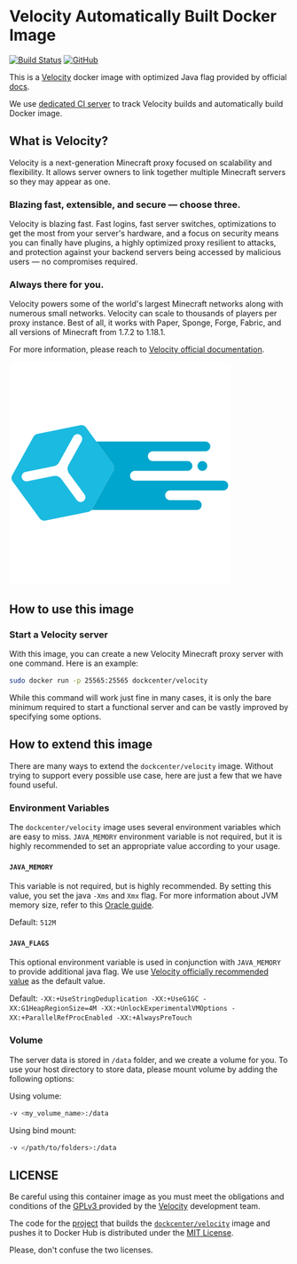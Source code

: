 # Velocity Automatically Built Docker Image

[![Build Status](https://github.drone.webzyno.com/api/badges/dockcenter/velocity/status.svg)](https://github.drone.webzyno.com/dockcenter/velocity)
[![GitHub](https://img.shields.io/github/license/dockcenter/velocity?color=informational)](https://github.com/dockcenter/velocity/blob/main/LICENSE)

This is a [Velocity](https://velocitypowered.com/) docker image with optimized Java flag provided by official [docs](https://velocitypowered.com/wiki/users/getting-started/).

We use [dedicated CI server](https://github.drone.webzyno.com/dockcenter/velocity) to track Velocity builds and automatically build Docker image.

## What is Velocity?

Velocity is a next-generation Minecraft proxy focused on scalability and flexibility.
It allows server owners to link together multiple Minecraft servers so they may appear as one.

### Blazing fast, extensible, and secure — choose three.

Velocity is blazing fast. 
Fast logins, fast server switches, optimizations to get the most from your server's hardware, and a focus on security means you can finally have plugins, a highly optimized proxy resilient to attacks, and protection against your backend servers being accessed by malicious users — no compromises required.

### Always there for you.
Velocity powers some of the world's largest Minecraft networks along with numerous small networks. 
Velocity can scale to thousands of players per proxy instance. Best of all, it works with Paper, Sponge, Forge, Fabric, and all versions of Minecraft from 1.7.2 to 1.18.1.

For more information, please reach to [Velocity official documentation](https://velocitypowered.com/wiki).

![Velocity](assets/velocity.png)

## How to use this image

### Start a Velocity server

With this image, you can create a new Velocity Minecraft proxy server with one command.
Here is an example:

```bash
sudo docker run -p 25565:25565 dockcenter/velocity
```

While this command will work just fine in many cases, it is only the bare minimum required to start a functional server and can be vastly improved by specifying some options.

## How to extend this image

There are many ways to extend the `dockcenter/velocity` image. Without trying to support every possible use case, here are just a few that we have found useful.

### Environment Variables

The `dockcenter/velocity` image uses several environment variables which are easy to miss.
`JAVA_MEMORY` environment variable is not required, but it is highly recommended to set an appropriate value according to your usage.

#### `JAVA_MEMORY`

This variable is not required, but is highly recommended.
By setting this value, you set the java `-Xms` and `Xmx` flag.
For more information about JVM memory size, refer to this [Oracle guide](https://docs.oracle.com/cd/E21764_01/web.1111/e13814/jvm_tuning.htm#PERFM160).

Default: `512M`

#### `JAVA_FLAGS`

This optional environment variable is used in conjunction with `JAVA_MEMORY` to provide additional java flag.
We use [Velocity officially recommended value](https://velocitypowered.com/wiki/users/getting-started/) as the default value.

Default: `-XX:+UseStringDeduplication -XX:+UseG1GC -XX:G1HeapRegionSize=4M -XX:+UnlockExperimentalVMOptions -XX:+ParallelRefProcEnabled -XX:+AlwaysPreTouch`

### Volume

The server data is stored in `/data` folder, and we create a volume for you.
To use your host directory to store data, please mount volume by adding the following options:

Using volume:
```bash
-v <my_volume_name>:/data
```

Using bind mount:
```bash
-v </path/to/folders>:/data
```

## LICENSE

Be careful using this container image as you must meet the obligations and conditions of the [GPLv3 ](https://github.com/PaperMC/Velocity/blob/dev/3.0.0/LICENSE) provided by the [Velocity](https://github.com/PaperMC/Velocity) development team.

The code for the [project](https://github.com/dockcenter/velocity) that builds the [`dockcenter/velocity`](https://hub.docker.com/r/dockcenter/velocity) image and pushes it to Docker Hub is distributed under the [MIT License](https://github.com/dockcenter/velocity/blob/main/LICENSE).

Please, don't confuse the two licenses.